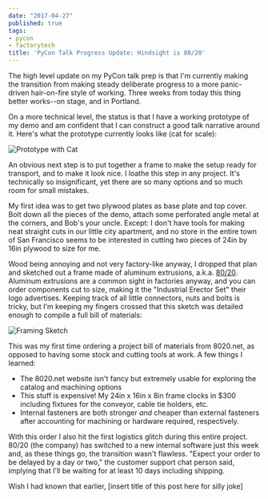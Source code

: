 ```yaml
---
date: "2017-04-27"
published: true
tags:
- pycon
- factorytech
title: 'PyCon Talk Progress Update: Hindsight is 80/20'
---
```


The high level update on my PyCon talk prep is that I'm currently making the transition from making steady deliberate progress to a more panic-driven hair-on-fire style of working. Three weeks from today this thing better works--on stage, and in Portland.

On a more technical level, the status is that I have a working prototype of my demo and am confident that I can construct a good talk narrative around it. Here's what the prototype currently looks like (cat for scale):

![Prototype with Cat](/assets/2017-04-27-prototype-with-cat.jpg)

An obvious next step is to put together a frame to make the setup ready for transport, and to make it look nice. I loathe this step in any project. It's technically so insignificant, yet there are so many options and so much room for small mistakes.

My first idea was to get two plywood plates as base plate and top cover. Bolt down all the pieces of the demo, attach some perforated angle metal at the corners, and Bob's your uncle. Except: I don't have tools for making neat straight cuts in our little city apartment, and no store in the entire town of San Francisco seems to be interested in cutting two pieces of 24in by 16in plywood to size for me.

Wood being annoying and not very factory-like anyway, I dropped that plan and sketched out a frame made of aluminum extrusions, a.k.a. [80/20](http://www.8020.net). Aluminum extrusions are a common sight in factories anyway, and you can order components cut to size, making it the "Industrial Erector Set" their logo advertises. Keeping track of all little connectors, nuts and bolts is tricky, but I'm keeping my fingers crossed that this sketch was detailed enough to compile a full bill of materials:

![Framing Sketch](/assets/2017-04-27-hindsight-is-80-20.jpeg)

This was my first time ordering a project bill of materials from 8020.net, as opposed to having some stock and cutting tools at work. A few things I learned:

* The 8020.net website isn't fancy but extremely usable for exploring the catalog and machining options
* This stuff is expensive! My 24in x 16in x 8in frame clocks in $300 including fixtures for the conveyor, cable tie holders, etc.
* Internal fasteners are both stronger _and_ cheaper than external fasteners after accounting for machining or hardware required, respectively.

With this order I also hit the first logistics glitch during this entire project. 80/20 (the company) has switched to a new internal software just this week and, as these things go, the transition wasn't flawless. "Expect your order to be delayed by a day or two," the customer support chat person said, implying that I'll be waiting for at least 10 days including shipping.

Wish I had known that earlier, [insert title of this post here for silly joke]
